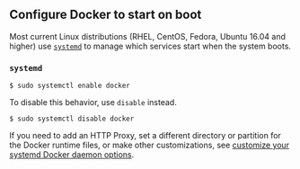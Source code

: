 ## Configure Docker to start on boot

Most current Linux distributions (RHEL, CentOS, Fedora, Ubuntu 16.04 and higher) use [`systemd`](https://docs.docker.com/install/linux/linux-postinstall/#systemd) to manage which services start when the system boots.

### `systemd`

```
$ sudo systemctl enable docker
```

To disable this behavior, use `disable` instead.

```
$ sudo systemctl disable docker
```

If you need to add an HTTP Proxy, set a different directory or partition for the Docker runtime files, or make other customizations, see [customize your systemd Docker daemon options](https://docs.docker.com/engine/admin/systemd/).
